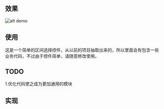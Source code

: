 ## 效果

![alt demo](http://ww1.sinaimg.cn/large/96ea0fd8gw1f1pmu5cpgkg209s0h619m.gif "demo")

## 使用

这是一个简单的区间选择控件，从以前的项目抽取出来的，所以里面会有包含一些业务代码，不过由于控件简单，请随意修改使用。

## TODO

1.优化代码使之成为更加通用的模块

## 实现
